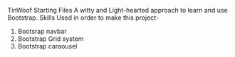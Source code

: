 TinWoof Starting Files
A witty and Light-hearted approach to learn and use Bootstrap.
Skills Used in order to make this project-

1) Bootsrap navbar
2) Bootstrap Grid system
3) Bootstrap caraousel
